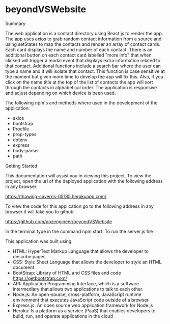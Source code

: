 # beyondVSWebsite

Summary

The web application is a contact directory using React.js to render the app. The app uses axios to
grab random contact information from a source and using setStates to map the contacts and render an
array of contact cards. Each card displays the name and number of each contact. There is an additional
button on each contact card labelled "more info" that when clicked will trigger a modal event that
displays extra information related to that contact.
Additional functions include a search bar where the user can type a name and it will isolate that contact.
This function is case sensitive at the moment but given more time to develop the app will fix this. Also,
if you click on the name title at the top of the list of contacts the app will sort through the contacts in
alphabetical order. The application is responsive and adjust depending on which device is been used.

The following npm's and methods where used in the development of the application:
- axios
- bootstrap
- Procfile
- prop-types
- dotenv
- express
- body-parser
- path

Getting Started

This documentation will assist you in viewing this project. To view the project, open
the url of the deployed application with the following address in any browser:

https://thawing-caverns-05185.herokuapp.com/

To view the code for this application go to the following address in any browser it will take you to github:

https://github.com/pozengineer/beyondVSWebsite

In the terminal type in the command
npm start: To run the server.js file

This application was built using:
- HTML: HyperText Markup Language that allows the developer to describe pages
- CSS: Style Sheet Language that allows the developer to style an HTML document
- BootStrap: Library of HTML and CSS files and code https://getbootstrap.com/
- API: Application Programming Interface, which is a software intermediary that
  allows two applications to talk to each other.
- Node.js: An open-source, cross-platform, JavaScript runtime environment that
  executes JavaScript code outside of a browser.
- Express.js: An open source web application framework for Node.js
- Heroku: Is a platform as a service (PaaS) that enables developers to build, run,
  and operate applications in the cloud
